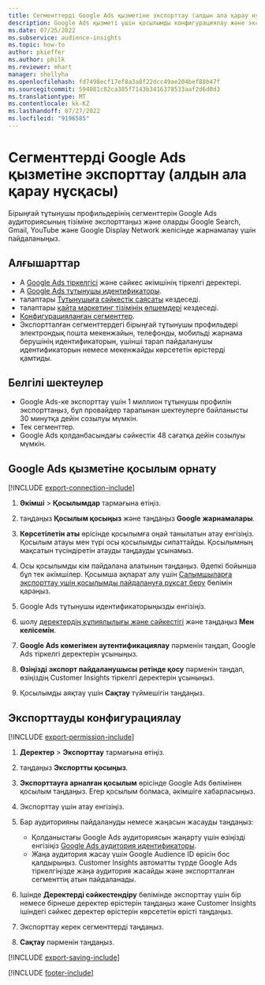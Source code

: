 ```yaml
---
title: Сегменттерді Google Ads қызметіне экспорттау (алдын ала қарау нұсқасы)
description: Google Ads қызметі үшін қосылымды конфигурациялау және экспорттау жолы туралы ақпарат.
ms.date: 07/25/2022
ms.subservice: audience-insights
ms.topic: how-to
author: pkieffer
ms.author: philk
ms.reviewer: mhart
manager: shellyha
ms.openlocfilehash: fd7498ecf17ef8a3a8f22dcc49ae204bef88b47f
ms.sourcegitcommit: 594081c82ca385f7143b3416378533aaf2d6d0d3
ms.translationtype: MT
ms.contentlocale: kk-KZ
ms.lasthandoff: 07/27/2022
ms.locfileid: "9196585"
---
```

# <a name="export-segments-to-google-ads-preview"></a>Сегменттерді Google Ads қызметіне экспорттау (алдын ала қарау нұсқасы)

Бірыңғай тұтынушы профильдерінің сегменттерін Google Ads аудиториясының тізіміне экспорттаңыз және оларды Google Search, Gmail, YouTube және Google Display Network желісінде жарнамалау үшін пайдаланыңыз.

## <a name="prerequisites"></a>Алғышарттар

- А [Google Ads тіркелгісі](https://ads.google.com/) және сәйкес әкімшінің тіркелгі деректері.
- А [Google Ads тұтынушы идентификаторы](https://support.google.com/google-ads/answer/1704344).
- талаптары [Тұтынушыға сәйкестік саясаты](https://support.google.com/adspolicy/answer/6299717) кездеседі.
- талаптары [қайта маркетинг тізімінің өлшемдері](https://support.google.com/google-ads/answer/7558048) кездеседі.
- [Конфигурацияланған сегменттер](segments.md).
- Экспортталған сегменттердегі бірыңғай тұтынушы профильдері электрондық пошта мекенжайын, телефонды, мобильді жарнама берушінің идентификаторын, үшінші тарап пайдаланушы идентификаторын немесе мекенжайды көрсететін өрістерді қамтиды.

## <a name="known-limitations"></a>Белгілі шектеулер

- Google Ads-ке экспорттау үшін 1 миллион тұтынушы профилін экспорттаңыз, бұл провайдер тарапынан шектеулерге байланысты 30 минутқа дейін созылуы мүмкін.
- Тек сегменттер.
- Google Ads қолданбасындағы сәйкестік 48 сағатқа дейін созылуы мүмкін.

## <a name="set-up-connection-to-google-ads"></a>Google Ads қызметіне қосылым орнату

[!INCLUDE [export-connection-include](includes/export-connection-admn.md)]

1. **Әкімші** > **Қосылымдар** тармағына өтіңіз.

1. таңдаңыз **Қосылым қосыңыз** және таңдаңыз **Google жарнамалары**.

1. **Көрсетілетін аты** өрісінде қосылымға оңай танылатын атау енгізіңіз. Қосылым атауы мен түрі осы қосылымды сипаттайды. Қосылымның мақсатын түсіндіретін атауды таңдауды ұсынамыз.

1. Осы қосылымды кім пайдалана алатынын таңдаңыз. Әдепкі бойынша бұл тек әкімшілер. Қосымша ақпарат алу үшін [Салымшыларға экспорттау үшін қосылымды пайдалануға рұқсат беру](connections.md#allow-contributors-to-use-a-connection-for-exports) бөлімін қараңыз.

1. Google Ads тұтынушы идентификаторыңызды енгізіңіз.

1. шолу [деректердің құпиялылығы және сәйкестігі](connections.md#data-privacy-and-compliance) және таңдаңыз **Мен келісемін**.

1. **Google Ads көмегімен аутентификациялау** пәрменін таңдап, Google Ads тіркелгі деректерін ұсыныңыз.

1. **Өзіңізді экспорт пайдаланушысы ретінде қосу** пәрменін таңдап, өзіңіздің Customer Insights тіркелгі деректерін ұсыныңыз.

1. Қосылымды аяқтау үшін **Сақтау** түймешігін таңдаңыз.

## <a name="configure-an-export"></a>Экспорттауды конфигурациялау

[!INCLUDE [export-permission-include](includes/export-permission.md)]

1. **Деректер** > **Экспорттау** тармағына өтіңіз.

1. таңдаңыз **Экспортты қосыңыз**.

1. **Экспорттауға арналған қосылым** өрісінде Google Ads бөлімінен қосылым таңдаңыз. Егер қосылым болмаса, әкімшіге хабарласыңыз.

1. Экспорттау үшін атау енгізіңіз.

1. Бар аудиторияны пайдалануды немесе жаңасын жасауды таңдаңыз:
   - Қолданыстағы Google Ads аудиториясын жаңарту үшін өзіңізді енгізіңіз [Google Ads аудитория идентификаторы](https://support.google.com/google-ads/answer/7558048?hl=en#:~:text=Audience%20lists%20is%20a%20section,Display%20Network%20through%20remarketing%20campaigns).
   - Жаңа аудитория жасау үшін Google Audience ID өрісін бос қалдырыңыз. Customer Insights автоматты түрде Google Ads тіркелгіңізде жаңа аудитория жасайды және экспортталған сегменттің атын пайдаланады.

1. Ішінде **Деректерді сәйкестендіру** бөлімінде экспорттау үшін бір немесе бірнеше деректер өрістерін таңдаңыз және Customer Insights ішіндегі сәйкес деректер өрістерін көрсететін өрісті таңдаңыз.

1. Экспорттау керек сегменттерді таңдаңыз.

1. **Сақтау** пәрменін таңдаңыз.

[!INCLUDE [export-saving-include](includes/export-saving.md)]

[!INCLUDE [footer-include](includes/footer-banner.md)]
